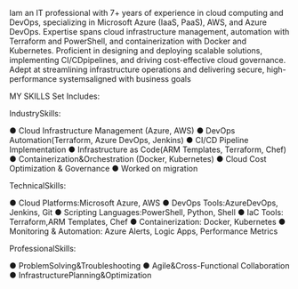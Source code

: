 Iam an IT professional with 7+ years of experience in cloud computing and DevOps, specializing in Microsoft Azure (IaaS, PaaS), AWS, and Azure DevOps. Expertise spans cloud infrastructure management, automation with Terraform and PowerShell, and containerization with Docker and Kubernetes. Proficient in designing and deploying scalable solutions, implementing CI/CDpipelines, and driving cost-effective cloud governance. Adept at streamlining infrastructure operations and delivering secure, high-performance systemsaligned with business goals

MY SKILLS Set Includes:

IndustrySkills:

●	Cloud Infrastructure Management (Azure, AWS)
●	DevOps Automation(Terraform, Azure DevOps, Jenkins)
●	CI/CD Pipeline Implementation
●	Infrastructure as Code(ARM Templates, Terraform, Chef)
●	Containerization&Orchestration (Docker, Kubernetes)
●	Cloud Cost Optimization & Governance
●	Worked on migration 

TechnicalSkills:

●	Cloud Platforms:Microsoft Azure, AWS
●	DevOps Tools:AzureDevOps, Jenkins, Git
●	Scripting Languages:PowerShell, Python, Shell
●	IaC Tools: Terraform,ARM Templates, Chef
●	Containerization: Docker, Kubernetes
●	Monitoring & Automation: Azure Alerts, Logic Apps, Performance Metrics

ProfessionalSkills:

●	ProblemSolving&Troubleshooting
●	Agile&Cross-Functional Collaboration
●	InfrastructurePlanning&Optimization
